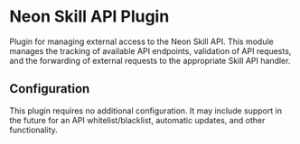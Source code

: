 # Neon Skill API Plugin
Plugin for managing external access to the Neon Skill API. This module manages
the tracking of available API endpoints, validation of API requests, and the
forwarding of external requests to the appropriate Skill API handler.

## Configuration
This plugin requires no additional configuration. It may include support in the
future for an API whitelist/blacklist, automatic updates, and other functionality.
